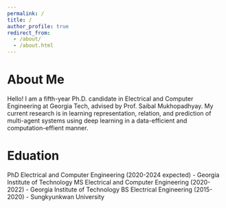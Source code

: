 ```yaml
---
permalink: /
title: /
author_profile: true
redirect_from: 
  - /about/
  - /about.html
---
```


About Me
======

Hello! I am a fifth-year Ph.D. candidate in Electrical and Computer Engineering at Georgia Tech, advised by Prof. Saibal Mukhopadhyay. My current research is in learning representation, relation, and prediction of multi-agent systems using deep learning in a data-efficient and computation-effient manner.

Eduation
======
PhD Electrical and Computer Engineering (2020-2024 expected) - Georgia Institute of Technology
MS Electrical and Computer Engineering (2020-2022) - Georgia Institute of Technology
BS Electrical Engineering (2015-2020) - Sungkyunkwan University
